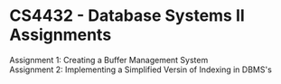 # CS4432 - Database Systems II Assignments

Assignment 1: Creating a Buffer Management System
<br/>
Assignment 2: Implementing a Simplified Versin of Indexing in DBMS's
<br/>
